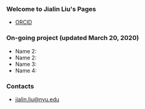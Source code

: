 ### Welcome to Jialin Liu's Pages

- [ORCID](https://orcid.org/0000-0002-0661-8886)

### On-going project (updated March 20, 2020)

- Name 2:
- Name 2:
- Name 3:
- Name 4:

### Contacts
- jialin.liu@nyu.edu
